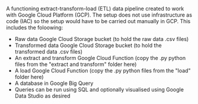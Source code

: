 A functioning extract-transform-load (ETL) data pipeline created to work with Google Cloud Platform (GCP). The setup does not use infrastructure as code (IAC) so the setup would have to be carried out manually in GCP. This includes the foloowing:

- Raw data Google Cloud Storage bucket (to hold the raw data .csv files)
- Transformed data Google Cloud Storage bucket (to hold the transformed data .csv files)
- An extract and transform Google Cloud Function (copy the .py python files from the "extract and transform" folder here)
- A load Google Cloud Function (copy the .py python files from the "load" folder here)
- A database in Google Big Query
- Queries can be run using SQL and optionally visualised using Google Data Studio as desired
